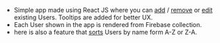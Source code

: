 - Simple app made using React JS where you can [add](http://i.imgur.com/7WfCWZ6.png) / [remove](http://i.imgur.com/GwYjSsA.png) or [edit](http://i.imgur.com/8bLyiIM.png) existing Users. Tooltips are added for better UX.
- Each User shown in the app is rendered from Firebase collection.
- here is also a feature that [sorts](http://i.imgur.com/IBah4zD.png) Users by name form A-Z or Z-A.

